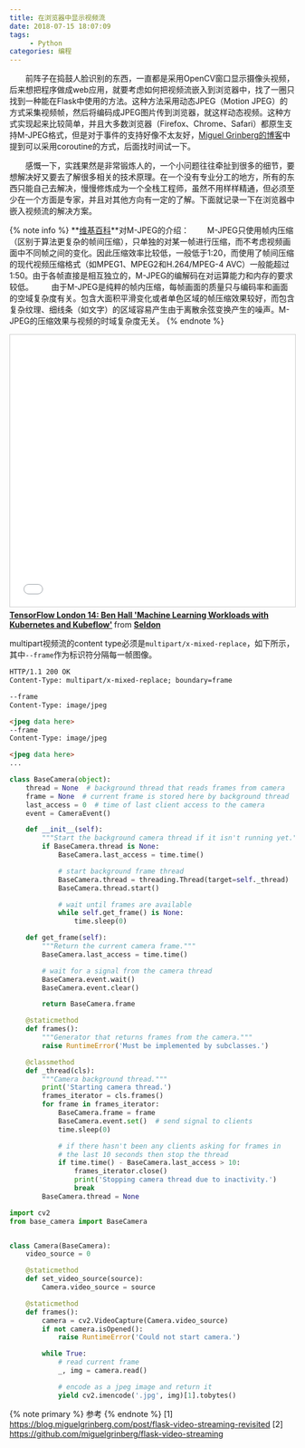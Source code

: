 ```yaml
---
title: 在浏览器中显示视频流
date: 2018-07-15 18:07:09
tags: 
	 - Python
categories: 编程
---
```



　　前阵子在捣鼓人脸识别的东西，一直都是采用OpenCV窗口显示摄像头视频，后来想把程序做成web应用，就要考虑如何把视频流嵌入到浏览器中，找了一圈只找到一种能在Flask中使用的方法。这种方法采用动态JPEG（Motion JPEG）的方式采集视频帧，然后将编码成JPEG图片传到浏览器，就这样动态视频。这种方式实现起来比较简单，并且大多数浏览器（Firefox、Chrome、Safari）都原生支持M-JPEG格式，但是对于事件的支持好像不太友好，[Miguel Grinberg的博客](https://blog.miguelgrinberg.com/post/flask-video-streaming-revisited)中提到可以采用coroutine的方式，后面找时间试一下。
<!-- more -->

　　感慨一下，实践果然是非常锻炼人的，一个小问题往往牵扯到很多的细节，要想解决好又要去了解很多相关的技术原理。在一个没有专业分工的地方，所有的东西只能自己去解决，慢慢修炼成为一个全栈工程师，虽然不用样样精通，但必须至少在一个方面是专家，并且对其他方向有一定的了解。下面就记录一下在浏览器中嵌入视频流的解决方案。


{% note info %} 
**[维基百科](https://zh.wikipedia.org/wiki/Motion_JPEG)**对M-JPEG的介绍：
　　M-JPEG只使用帧内压缩（区别于算法更复杂的帧间压缩），只单独的对某一帧进行压缩，而不考虑视频画面中不同帧之间的变化。因此压缩效率比较低，一般低于1:20，而使用了帧间压缩的现代视频压缩格式（如MPEG1、MPEG2和H.264/MPEG-4 AVC）一般能超过1:50。由于各帧直接是相互独立的，M-JPEG的编解码在对运算能力和内存的要求较低。
　　由于M-JPEG是纯粹的帧内压缩，每帧画面的质量只与编码率和画面的空域复杂度有关。包含大面积平滑变化或者单色区域的帧压缩效果较好，而包含复杂纹理、细线条（如文字）的区域容易产生由于离散余弦变换产生的噪声。M-JPEG的压缩效果与视频的时域复杂度无关。
{% endnote %}


<iframe src="//www.slideshare.net/slideshow/embed_code/key/bAlwYpbWDpmNKM" width="720" height="480" frameborder="0" marginwidth="0" marginheight="0" scrolling="no" style="border:1px solid #CCC; border-width:1px; margin-bottom:5px; max-width: 100%;" allowfullscreen> </iframe> <div style="margin-bottom:5px"> <strong> <a href="//www.slideshare.net/seldon_io/tensorflow-london-14-ben-hall-machine-learning-workloads-with-kubernetes-and-kubeflow" title="TensorFlow London 14: Ben Hall &#x27;Machine Learning Workloads with Kubernetes and Kubeflow&#x27;" target="_blank">TensorFlow London 14: Ben Hall &#x27;Machine Learning Workloads with Kubernetes and Kubeflow&#x27;</a> </strong> from <strong><a href="https://www.slideshare.net/seldon_io" target="_blank">Seldon</a></strong> </div>

multipart视频流的content type必须是`multipart/x-mixed-replace`，如下所示，其中`--frame`作为标识符分隔每一帧图像。
```html
HTTP/1.1 200 OK
Content-Type: multipart/x-mixed-replace; boundary=frame

--frame
Content-Type: image/jpeg

<jpeg data here>
--frame
Content-Type: image/jpeg

<jpeg data here>
...
```


```python
class BaseCamera(object):
    thread = None  # background thread that reads frames from camera
    frame = None  # current frame is stored here by background thread
    last_access = 0  # time of last client access to the camera
    event = CameraEvent()

    def __init__(self):
        """Start the background camera thread if it isn't running yet."""
        if BaseCamera.thread is None:
            BaseCamera.last_access = time.time()

            # start background frame thread
            BaseCamera.thread = threading.Thread(target=self._thread)
            BaseCamera.thread.start()

            # wait until frames are available
            while self.get_frame() is None:
                time.sleep(0)

    def get_frame(self):
        """Return the current camera frame."""
        BaseCamera.last_access = time.time()

        # wait for a signal from the camera thread
        BaseCamera.event.wait()
        BaseCamera.event.clear()

        return BaseCamera.frame

    @staticmethod
    def frames():
        """Generator that returns frames from the camera."""
        raise RuntimeError('Must be implemented by subclasses.')

    @classmethod
    def _thread(cls):
        """Camera background thread."""
        print('Starting camera thread.')
        frames_iterator = cls.frames()
        for frame in frames_iterator:
            BaseCamera.frame = frame
            BaseCamera.event.set()  # send signal to clients
            time.sleep(0)

            # if there hasn't been any clients asking for frames in
            # the last 10 seconds then stop the thread
            if time.time() - BaseCamera.last_access > 10:
                frames_iterator.close()
                print('Stopping camera thread due to inactivity.')
                break
        BaseCamera.thread = None
```



```python
import cv2
from base_camera import BaseCamera


class Camera(BaseCamera):
    video_source = 0

    @staticmethod
    def set_video_source(source):
        Camera.video_source = source

    @staticmethod
    def frames():
        camera = cv2.VideoCapture(Camera.video_source)
        if not camera.isOpened():
            raise RuntimeError('Could not start camera.')

        while True:
            # read current frame
            _, img = camera.read()

            # encode as a jpeg image and return it
            yield cv2.imencode('.jpg', img)[1].tobytes()
```




<!-- ### 参考 -->
{% note primary %} 参考 {% endnote %}
[1] https://blog.miguelgrinberg.com/post/flask-video-streaming-revisited
[2] https://github.com/miguelgrinberg/flask-video-streaming
